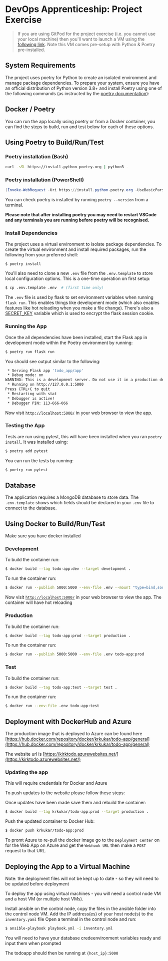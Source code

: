 # DevOps Apprenticeship: Project Exercise

> If you are using GitPod for the project exercise (i.e. you cannot use your local machine) then you'll want to launch a VM using the [following link](https://gitpod.io/#https://github.com/CorndelWithSoftwire/DevOps-Course-Starter). Note this VM comes pre-setup with Python & Poetry pre-installed.

## System Requirements

The project uses poetry for Python to create an isolated environment and manage package dependencies. To prepare your system, ensure you have an official distribution of Python version 3.8+ and install Poetry using one of the following commands (as instructed by the [poetry documentation](https://python-poetry.org/docs/#system-requirements)):

## Docker / Poetry
You can run the app locally using poetry or from a Docker container, you can find the steps to build, run and test below for each of these options.

## Using Poetry to Build/Run/Test

### Poetry installation (Bash)

```bash
curl -sSL https://install.python-poetry.org | python3 -
```

### Poetry installation (PowerShell)

```powershell
(Invoke-WebRequest -Uri https://install.python-poetry.org -UseBasicParsing).Content | py -
```

You can check poetry is installed by running `poetry --version` from a terminal.

**Please note that after installing poetry you may need to restart VSCode and any terminals you are running before poetry will be recognised.**

### Install Dependencies

The project uses a virtual environment to isolate package dependencies. To create the virtual environment and install required packages, run the following from your preferred shell:

```bash
$ poetry install
```

You'll also need to clone a new `.env` file from the `.env.template` to store local configuration options. This is a one-time operation on first setup:

```bash
$ cp .env.template .env  # (first time only)
```

The `.env` file is used by flask to set environment variables when running `flask run`. This enables things like development mode (which also enables features like hot reloading when you make a file change). There's also a [SECRET_KEY](https://flask.palletsprojects.com/en/2.3.x/config/#SECRET_KEY) variable which is used to encrypt the flask session cookie.

### Running the App

Once the all dependencies have been installed, start the Flask app in development mode within the Poetry environment by running:
```bash
$ poetry run flask run
```

You should see output similar to the following:
```bash
 * Serving Flask app 'todo_app/app'
 * Debug mode: on
WARNING: This is a development server. Do not use it in a production deployment. Use a production WSGI server instead.
 * Running on http://127.0.0.1:5000
Press CTRL+C to quit
 * Restarting with stat
 * Debugger is active!
 * Debugger PIN: 113-666-066
```
Now visit [`http://localhost:5000/`](http://localhost:5000/) in your web browser to view the app.

### Testing the App

Tests are run using pytest, this will have been installed when you ran `poetry install`. It was installed using:
```bash
$ poetry add pytest
``` 

You can run the tests by running:
```bash
$ poetry run pytest
```

## Database
The application requires a MongoDB database to store data. The `.env.template` shows which fields should be declared in your `.env` file to connect to the database.

## Using Docker to Build/Run/Test

Make sure you have docker installed

### Development

To build the container run:
```bash
$ docker build --tag todo-app:dev --target development .
```

To run the container run:
```bash
$ docker run --publish 5000:5000 --env-file .env --mount "type=bind,source=$(pwd)/todo_app,target=/app/todo_app" todo-app:dev
```

Now visit [`http://localhost:5000/`](http://localhost:5000/) in your web browser to view the app. The container will have hot reloading

### Production

To build the container run:
```bash
$ docker build --tag todo-app:prod --target production .
```

To run the container run:
```bash
$ docker run --publish 5000:5000 --env-file .env todo-app:prod
```
 
 ### Test

To build the container run:
```bash
$ docker build --tag todo-app:test --target test .
```

To run the container run:
```bash
$ docker run --env-file .env todo-app:test
```

## Deployment with DockerHub and Azure

The production image that is deployed to Azure can be found here [https://hub.docker.com/repository/docker/krkukar/todo-app/general](https://hub.docker.com/repository/docker/krkukar/todo-app/general)

The website url is [https://kirktodo.azurewebsites.net/](https://kirktodo.azurewebsites.net/)

### Updating the app

This will require credentials for Docker and Azure

To push updates to the website please follow these steps:

Once updates have been made save them and rebuild the container:
```bash
$ docker build --tag krkukar/todo-app:prod --target production .
```

Push the updated container to Docker Hub:
```bash
$ docker push krkukar/todo-app:prod
```

To promt Azure to re-pull the docker image go to the `Deployment Center` on for the Web App on Azure and get the `Webhook URL` then make a `POST` request to that URL.

## Deploying the App to a Virtual Machine

Note: the deployment files will not be kept up to date - so they will need to be updated before deployment

To deploy the app using virtual machines - you will need a control node VM and a host VM (or multiple host VMs).

Install ansible on the control node, copy the files in the ansible folder into the control node VM.
Add the IP address(es) of your host node(s) to the `inventory.yaml` file
Open a terminal in the control node and run:
```bash
$ ansible-playbook playbook.yml -i inventory.yml
```
You will need to have your database credeenvironment variables ready and input them when prompted

The todoapp should then be running at `{host_ip}:5000`
